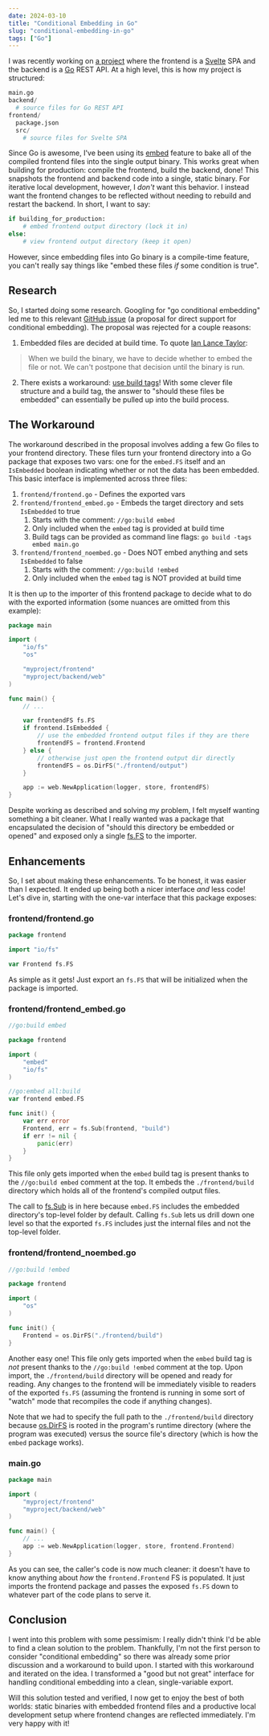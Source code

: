 ```yaml
---
date: 2024-03-10
title: "Conditional Embedding in Go"
slug: "conditional-embedding-in-go"
tags: ["Go"]
---
```


I was recently working on [a project](https://github.com/theandrew168/bloggulus) where the frontend is a [Svelte](https://kit.svelte.dev/) SPA and the backend is a [Go](https://go.dev/) REST API.
At a high level, this is how my project is structured:

```python
main.go
backend/
  # source files for Go REST API
frontend/
  package.json
  src/
    # source files for Svelte SPA
```

Since Go is awesome, I've been using its [embed](https://pkg.go.dev/embed) feature to bake all of the compiled frontend files into the single output binary.
This works great when building for production: compile the frontend, build the backend, done!
This snapshots the frontend and backend code into a single, static binary.
For iterative local development, however, I _don't_ want this behavior.
I instead want the frontend changes to be reflected without needing to rebuild and restart the backend.
In short, I want to say:

```python
if building_for_production:
    # embed frontend output directory (lock it in)
else:
    # view frontend output directory (keep it open)
```

However, since embedding files into Go binary is a compile-time feature, you can't really say things like "embed these files _if_ some condition is true".

## Research

So, I started doing some research.
Googling for "go conditional embedding" led me to this relevant [GitHub issue](https://github.com/golang/go/issues/44484) (a proposal for direct support for conditional embedding).
The proposal was rejected for a couple reasons:

1. Embedded files are decided at build time. To quote [Ian Lance Taylor](https://github.com/golang/go/issues/44484#issuecomment-948977876):

> When we build the binary, we have to decide whether to embed the file or not. We can't postpone that decision until the binary is run.

2. There exists a workaround: [use build tags](https://github.com/golang/go/issues/44484#issuecomment-948137497)! With some clever file structure and a build tag, the answer to "should these files be embedded" can essentially be pulled up into the build process.

## The Workaround

The workaround described in the proposal involves adding a few Go files to your frontend directory.
These files turn your frontend directory into a Go package that exposes two vars: one for the `embed.FS` itself and an `IsEmbedded` boolean indicating whether or not the data has been embedded.
This basic interface is implemented across three files:

1. `frontend/frontend.go` - Defines the exported vars
2. `frontend/frontend_embed.go` - Embeds the target directory and sets `IsEmbedded` to true
   1. Starts with the comment: `//go:build embed`
   2. Only included when the `embed` tag is provided at build time
   3. Build tags can be provided as command line flags: `go build -tags embed main.go`
3. `frontend/frontend_noembed.go` - Does NOT embed anything and sets `IsEmbedded` to false
   1. Starts with the comment: `//go:build !embed`
   2. Only included when the `embed` tag is NOT provided at build time

It is then up to the importer of this frontend package to decide what to do with the exported information (some nuances are omitted from this example):

```go
package main

import (
    "io/fs"
    "os"

    "myproject/frontend"
    "myproject/backend/web"
)

func main() {
    // ...

    var frontendFS fs.FS
    if frontend.IsEmbedded {
        // use the embedded frontend output files if they are there
        frontendFS = frontend.Frontend
    } else {
        // otherwise just open the frontend output dir directly
        frontendFS = os.DirFS("./frontend/output")
    }

    app := web.NewApplication(logger, store, frontendFS)
}
```

Despite working as described and solving my problem, I felt myself wanting something a bit cleaner.
What I really wanted was a package that encapsulated the decision of "should this directory be embedded or opened" and exposed only a single [fs.FS](https://pkg.go.dev/io/fs#FS) to the importer.

## Enhancements

So, I set about making these enhancements.
To be honest, it was easier than I expected.
It ended up being both a nicer interface _and_ less code!
Let's dive in, starting with the one-var interface that this package exposes:

### frontend/frontend.go

```go
package frontend

import "io/fs"

var Frontend fs.FS
```

As simple as it gets!
Just export an `fs.FS` that will be initialized when the package is imported.

### frontend/frontend_embed.go

```go
//go:build embed

package frontend

import (
    "embed"
    "io/fs"
)

//go:embed all:build
var frontend embed.FS

func init() {
    var err error
    Frontend, err = fs.Sub(frontend, "build")
    if err != nil {
        panic(err)
    }
}
```

This file only gets imported when the `embed` build tag is present thanks to the `//go:build embed` comment at the top.
It embeds the `./frontend/build` directory which holds all of the frontend's compiled output files.

The call to [fs.Sub](https://pkg.go.dev/io/fs#Sub) is in here because `embed.FS` includes the embedded directory's top-level folder by default.
Calling `fs.Sub` lets us drill down one level so that the exported `fs.FS` includes just the internal files and not the top-level folder.

### frontend/frontend_noembed.go

```go
//go:build !embed

package frontend

import (
    "os"
)

func init() {
    Frontend = os.DirFS("./frontend/build")
}
```

Another easy one!
This file only gets imported when the `embed` build tag is _not_ present thanks to the `//go:build !embed` comment at the top.
Upon import, the `./frontend/build` directory will be opened and ready for reading.
Any changes to the frontend will be immediately visible to readers of the exported `fs.FS` (assuming the frontend is running in some sort of "watch" mode that recompiles the code if anything changes).

Note that we had to specify the full path to the `./frontend/build` directory because [os.DirFS](https://pkg.go.dev/os#DirFS) is rooted in the program's runtime directory (where the program was executed) versus the source file's directory (which is how the `embed` package works).

### main.go

```go
package main

import (
    "myproject/frontend"
    "myproject/backend/web"
)

func main() {
    // ...
    app := web.NewApplication(logger, store, frontend.Frontend)
}
```

As you can see, the caller's code is now much cleaner: it doesn't have to know anything about _how_ the `frontend.Frontend` FS is populated.
It just imports the frontend package and passes the exposed `fs.FS` down to whatever part of the code plans to serve it.

## Conclusion

I went into this problem with some pessimism: I really didn't think I'd be able to find a clean solution to the problem.
Thankfully, I'm not the first person to consider "conditional embedding" so there was already some prior discussion and a workaround to build upon.
I started with this workaround and iterated on the idea.
I transformed a "good but not great" interface for handling conditional embedding into a clean, single-variable export.

Will this solution tested and verified, I now get to enjoy the best of both worlds: static binaries with embedded frontend files and a productive local development setup where frontend changes are reflected immediately.
I'm very happy with it!
